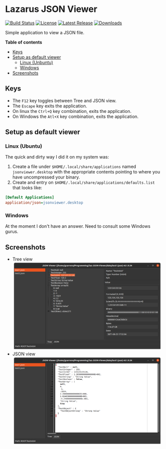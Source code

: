 # Lazarus JSON Viewer

[![Build Status](https://github.com/gcarreno/laz-JSON-Viewer/workflows/build-test/badge.svg?branch=master)](https://github.com/gcarreno/laz-JSON-Viewer/actions)
[![License](https://img.shields.io/github/license/gcarreno/laz-JSON-Viewer)](https://github.com/gcarreno/laz-JSON-Viewer/blob/master/LICENSE)
[![Latest Release](https://img.shields.io/github/v/release/gcarreno/laz-JSON-Viewer?label=latest%20release)](https://github.com/gcarreno/laz-JSON-Viewer/releases)
[![Downloads](https://img.shields.io/github/downloads/gcarreno/laz-JSON-Viewer/total)](https://github.com/gcarreno/laz-JSON-Viewer/releases)

Simple application to view a JSON file.

**Table of contents**

- [Keys](#Keys)
- [Setup as default viewer](#setup-as-default-viewer)
  - [Linux (Unbuntu)](#linux-ubuntu)
  - [Windows](#windows)
- [Screenshots](#screenshots)


## Keys

- The `F12` key toggles between Tree and JSON view.
- The `Escape` key exits the application.
- On linux the `Ctrl+Q` key combination, exits the application.
- On Windows the `Atl+X` key combination, exits the application.

## Setup as default viewer

### Linux (Ubuntu)

The quick and dirty way I did it on my system was:

1. Create a file under `$HOME/.local/share/applications` named `jsonviewer.desktop` with the appropriate contents pointing to where you have uncompressed your binary.
2. Create and entry on `$HOME/.local/share/applications/defaults.list` that looks like:

```ini
[Default Applications]
application/json=jsonviewer.desktop
```

### Windows

At the moment I don't have an answer. Need to consult some Windows gurus.

## Screenshots
- Tree view
![Picture1](images/lazjsonviewer-linux-tree.png)
- JSON view
![Picture2](images/lazjsonviewer-linux-json.png)
